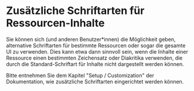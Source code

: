 # Zusätzliche Schriftarten für Ressourcen-Inhalte

Sie können sich (und anderen Benutzer\*innen) die Möglichkeit geben, alternative Schriftarten für bestimmte Ressourcen oder sogar die gesamte UI zu verwenden. Dies kann etwa dann sinnvoll sein, wenn die Inhalte einer Ressource einen bestimmten Zeichensatz oder Diakritika verwenden, die durch die Standard-Schriftart für Inhalte nicht dargestellt werden können.

Bitte entnehmen Sie dem Kapitel "Setup / Customization" der Dokumentation, wie zusätzliche Schriftarten eingerichtet werden können.
